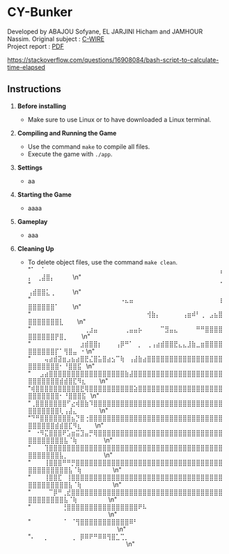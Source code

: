 # CY-Bunker

Developed by ABAJOU Sofyane, EL JARJINI Hicham and JAMHOUR Nassim. 
Original subject : [C-WIRE](Documents/subject.pdf) <br>
Project report : [PDF](report.pdf) <br>

https://stackoverflow.com/questions/16908084/bash-script-to-calculate-time-elapsed

## Instructions

1. **Before installing**
   - Make sure to use Linux or to have downloaded a Linux terminal.

3. **Compiling and Running the Game**
   - Use the command `make` to compile all files.
   - Execute the game with `./app`.

4. **Settings**
   - aa

5. **Starting the Game**
   - aaaa

6. **Gameplay**
   - aaa

7. **Cleaning Up**
   - To delete object files, use the command `make clean`.
"⠁⠀⠈⠀⠀⠀⠀⠀⠀⠀⠀⠀⠀⠀⠀⠀⠀⠀⠀⠀⠀⠀⠀⠀⠀⠀⠀⠀⠀⠀⠀⠀⠀⠀⠀⠀⠀⠀⠀⠀⠀⠀⢠⡄⠀⢀⣼⣿⡄⠀⠀⠀⠀\n"
           "⠀⠀⠀⠀⠀⠀⠀⠀⠀⠀⠀⠀⠀⠀⠀⠀⠀⠀⠀⠀⠀⠀⠀⠀⠀⠀⠀⠀⠀⠀⠀⠀⠀⠀⠀⠀⠀⠀⠀⠀⠀⠀⠈⢠⣾⣿⣿⣅⢀⠀⠀⠀⠀\n"
           "⠀⠀⠀⠀⠀⠀⠀⠀⠀⠀⠀⠀⠀⠀⠀⠀⠀⠀⠀⠀⠠⣄⣤⠀⠀⠀⠀⠀⠀⠀⠀⠀⠀⠀⠀⠀⠀⠀⠀⠀⠀⠀⢰⣿⣿⣿⣿⣿⣿⠁⠀⠀⠀\n"
           "⠀⠀⠀⠀⠀⠀⠀⠀⠀⠀⠀⠀⠀⠀⠀⠀⠀⠀⠀⠀⠀⠀⠀⠀⠀⠀⢺⣷⡄⠀⠀⠀⠀⠀⢠⣶⠾⠃⢀⠀⣠⣦⣿⣿⣿⣿⣿⣿⣿⣿⣇⠀⠀⠀\n"
           "⠀⠀⠀⠀⠀⠀⠀⠀⠀⠀⠀⠀⢀⣰⣤⠀⠀⠀⠀⠀⠀⢀⣤⣤⡦⠀⠀⠀⠀⠉⣻⣤⣄⠀⠀⠀⠀⠛⠛⣿⣿⣿⣿⣿⣿⣿⣿⣿⣿⡟⣿⡀⠀⠀⠀\n"
           "⠀⠀⠀⠀⠀⠀⠀⠀⠀⠀⠀⣰⣾⣿⣿⡆⠀⠀⠀⢠⡿⠛⠁⠀⡀⠀⢀⢠⣴⣾⣿⣿⣟⣄⣄⣸⣷⣀⣶⣿⣿⣿⣿⣿⣿⣿⣿⣿⣿⡏⠁⢻⣿⣤⠀⠂\n"
           "⠀⠀⠀⢤⣴⣾⣽⣶⣠⣦⣴⣿⣟⣌⣿⣥⣿⣴⣢⠉⢷⠀⢠⣼⣷⣴⣿⣿⣿⣿⣿⣿⣿⣿⣿⣿⣿⣿⣿⣿⣿⣿⣿⣿⣿⣿⣿⣿⣿⣿⠂⠘⣿⣿⣯⠀\n"
           "⠀⠀⣠⣴⣿⣿⣿⣿⣿⣿⣿⣿⣿⣿⣿⣿⣿⣿⣿⣿⣿⣷⣼⣿⣿⣿⣿⣿⣿⣿⣿⣿⣿⣿⣿⣿⣿⣿⣿⣿⣿⣿⣿⣿⣿⣿⣿⣿⣿⣿⣾⣾⣿⣏⠻⣆⠀⠀⠀\n"
           "⢾⣿⣿⣿⣿⣿⣿⣿⣿⣿⣿⣟⢿⣿⣿⣿⣿⣿⣿⣿⣿⣿⣿⣵⣿⣿⣿⣿⣿⣿⣿⣿⣿⣿⣿⣿⣿⣿⣿⣿⣿⣿⣿⣿⣿⣿⣿⣿⣿⣿⠂⠘⣿⣿⣿⣯⠀\n"
           "⢀⣿⣿⣿⣿⣿⣿⣿⠋⣔⢾⣿⣷⠹⣿⣿⣿⣿⣿⣿⣿⣿⣿⣿⣿⣿⣿⣿⣿⣿⣿⣿⣿⣿⣿⣿⣿⣿⣿⣿⣿⣿⣿⣿⣿⣿⣿⣿⣿⣿⢇⢠⣼⣄⠀⠀⠀⠀⠀\n"
           "⠙⠛⣿⣿⣿⣿⣿⣿⣿⣦⡙⣿⢐⣿⣿⣿⣿⣿⣿⣿⣿⣿⣿⣿⣿⣿⣿⣿⣿⣿⣿⣿⣿⣿⣿⣿⣿⣿⣿⣿⣿⣿⣿⣿⣿⣿⣿⣿⣿⣾⣾⣿⣏⠻⣆⠀⠀⠀\n"
           "⠀⠐⠻⣍⣿⣿⣿⠟⣡⣶⣭⣹⣤⡛⢿⣿⣿⣿⣿⣿⣿⣿⣿⣿⣿⣿⣿⣿⣿⣿⣿⣿⣿⣿⣿⣿⣿⣿⣿⣿⣿⣿⣿⣿⣿⣿⣿⣿⣿⣿⣿⣧⠈⢷⠀⠀⠀⠀⠀⠀\n"
           "⠀⠀⠀⢹⣿⣿⣿⣿⣿⣿⣿⣿⣿⣿⣿⣿⣿⣿⣿⣿⣿⣿⣿⣿⣿⣿⣿⣿⣿⣿⣿⣿⣿⣿⣿⣿⣿⣿⣿⣿⣿⣿⣿⣿⣿⣿⣿⣿⣿⣿⣧⡀⠀⠀⠀⠀⠀⠀⠀⠀\n"
           "⠀⠀⠀⢸⣿⣿⣿⠛⠛⡛⣿⣿⣿⣿⣿⣿⣿⣿⣿⣿⣿⣿⣿⣿⣿⣿⣿⣿⣿⣿⣿⣿⣿⣿⣿⣿⣿⣿⣿⣿⣿⣿⣿⣿⣿⣿⣿⣿⣿⣿⣿⣿⣧⠈⢷⠀⠀⠀⠀⠀⠀⠀\n"
           "⠀⠀⠀⢸⣿⣿⣏⠀⢸⣿⣿⣿⣿⣿⣿⣿⣿⣿⣿⣿⣿⣿⣿⣿⣿⣿⣿⣿⣿⣿⣿⣿⣿⣿⣿⣿⣿⣿⣿⣿⣿⣿⣿⣿⣿⣿⣿⣿⣿⣿⣿⣿⣧⠈⢷⠀⠀⠀⠀⠀⠀⠀\n"
           "⠀⠀⠀⠀⠉⡿⠛⢀⣞⣿⣿⣿⣿⣿⣿⣿⣿⣿⣿⣿⣿⣿⣿⣿⣿⣿⣿⣿⣿⣿⣿⣿⣿⣿⣿⣿⣿⣿⣿⣿⣿⣿⣿⣿⣿⣿⣿⣿⣿⣿⣿⣧⠈⢷⠀⠀⠀⠀⠀⠀⠀\n"
           "⠀⠀⠀⠀⠀⠀⠀⢘⣿⣿⣿⣿⣿⣿⣿⣿⣿⣿⣿⣿⣿⣿⣿⣿⠟⠧⠀⠀⠀⠀⠀⠀⠀⠀⠀⠀⠀⠀⠀⠀⠀⠀⠀⠀⠀⠀⠀⠀⠀⠀⠀⠀⠀⠀⠀⠀⠀⠀⠀⠀⠀\n"
           "⠀⠀⠀⠀⠀⠀⠀⠈⠀⠈⢻⣿⣿⣿⣿⣿⣿⣿⣿⣿⣿⣿⠿⠃⠀⠀⠀⠀⠀⠀⠀⠀⠀⠀⠀⠀⠀⠀⠀⠀⠀⠀⠀⠀⠀⠀⠀⠀⠀⠀⠀⠀⠀⠀⠀⠀⠀⠀⠀⠀⠀⠀⠀\n"
           "⠄⠀⠀⡀⠀⠀⠀⠀⠀⢀⠀⡿⠿⠟⠛⠿⠿⢻⣿⣁⢉⡀⠀⠀⠀⠀⠀⠀⠀⠀⠀⠀⠀⠀⠀⠀⠀⠀⠀⠀⠀⠀⠀⠀⠀⠀⠀⠀⠀⠀⠀⠀⠀⠀⠀⠀⠀⠀⠀⠀⠀⠀⠀⠀⠀\n"
